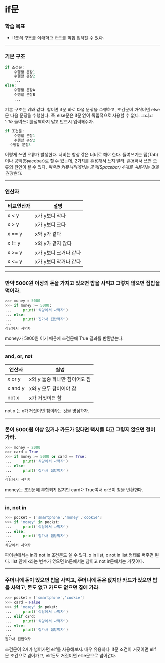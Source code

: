 # if문



### 학습 목표

- if문의 구조를 이해하고 코드를 직접 입력할 수 있다.



---



### 기본 구조

```python
if 조건문:
	수행할 문장1
    수행할 문장2
    ...
else:
    수행할 문장A
    수행할 문장B
    ...
```

 기본 구조는 위와 같다. 참이면 if문 바로 다음 문장을 수행하고, 조건문이 거짓이면 else문 다음 문장을 수행한다. 즉, else문은 if문 없이 독립적으로 사용할 수 없다. 그리고 ':'와 들여쓰기를깜빡하지 말고 반드시 입력해주자.



```python
if 조건문:
	수행할 문장1
    수행할 문장2
  수행할 문장3
```

 이렇게 쓰면 오류가 발생한다. 너비는 항상 같은 너비로 해야 한다. 들여쓰기는 탭(Tab)이나 공백(Spacebar)로 할 수 있는데, 2가지를 혼용해서 쓰지 말라. 혼용해서 쓰면 오류의 원인이 될 수 있다. *파이썬 커뮤니티에서는 공백(Spacebar) 4개를 사용하는 것을 권장한다.*



---



### 연산자

| 비교연산자 | 설명                  |
| ---------- | --------------------- |
| x < y      | x가 y보다 작다        |
| x > y      | x가 y보다 크다        |
| x == y     | x와 y가 같다          |
| x != y     | x와 y가 같지 않다     |
| x >= y     | x가 y보다 크거나 같다 |
| x <= y     | x가 y보다 작거나 같다 |



---



### 만약 5000원 이상의 돈을 가지고 있으면 밥을 사먹고 그렇지 않으면 집밥을 먹어라.

```python
>>> money = 5000
>>> if money >= 5000:
...     print('식당에서 사먹자')
... else:
...     print('집가서 집밥먹자')
...    
식당에서 사먹자
```

money가 5000원 이기 때문에 조건문에 True 결과를 반환받는다.



---



### and, or, not

| 연산자  | 설명                          |
| ------- | ----------------------------- |
| x or y  | x와 y 둘중 하나만 참이어도 참 |
| x and y | x와 y 모두 참이어야 참        |
| not x   | x가 거짓이면 참               |

 not x 는 x가 거짓이면 참이라는 것을 명심하자.



---



### 돈이 5000원 이상 있거나 카드가 있다면 택시를 타고 그렇지 않으면 걸어 가라.

```python
>>> money = 2000
>>> card = True
>>> if money >= 5000 or card == True:
...     print('식당에서 사먹자')
... else:
...     print('집가서 집밥먹자')
...
식당에서 사먹자
```

 money는 조건문에 부합되지 않지만 card가 True여서 or문이 참을 반환한다.



---



### in, not in

```python
>>> pocket = ['smartphone','money','cookie']
>>> if 'money' in pocket:
...     print('식당에서 사먹자')
... else:
...     print('집가서 집밥먹자')
...
식당에서 사먹자
```

 파이썬에서는 in과 not in 조건문도 쓸 수 있다. x in list, x not in list 형태로 써주면 된다. list 안에 x라는 변수가 있으면 in문에서는 참이고 not in문에서는 거짓이다.



---



### 주머니에 돈이 있으면 밥을 사먹고, 주머니에 돈은 없지만 카드가 있으면 밥을 사먹고, 돈도 없고 카드도 없으면 집에 가라.

```python
>>> pocket = ['smartphone','cookie']
>>> card = False
>>> if 'money' in poket:
...     print('식당에서 사먹자')
... elif card:
...     print('식당에서 사먹자')
... else:
...     print('집가서 집밥먹자')
...
집가서 집밥먹자
```

 조건문이 2개가 넘어가면 elif를 사용해보자. 매우 유용하다. if문 조건이 거짓이면 elif문 조건으로 넘어가고, elif문도 거짓이면 else문으로 넘어간다.